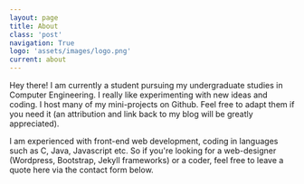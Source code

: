 ```yaml
---
layout: page
title: About
class: 'post'
navigation: True
logo: 'assets/images/logo.png'
current: about
---
```


Hey there! I am currently a student pursuing my undergraduate studies in Computer Engineering. I really like experimenting with new ideas and coding. I host many of my mini-projects on Github. Feel free to adapt them if you need it (an attribution and link back to my blog will be greatly appreciated).

I am experienced with front-end web development, coding in languages such as C, Java, Javascript etc. So if you're looking for a web-designer (Wordpress, Bootstrap, Jekyll frameworks) or a coder, feel free to leave a quote here via the contact form below.


<!-- Google AdSense -->
<script async src="//pagead2.googlesyndication.com/pagead/js/adsbygoogle.js"></script>
<!-- Unit1 -->
<ins class="adsbygoogle"
     style="display:block"
     data-ad-client="ca-pub-9698859336751728"
     data-ad-slot="7346033495"
     data-ad-format="auto"></ins>
<script>
(adsbygoogle = window.adsbygoogle || []).push({});
</script>
